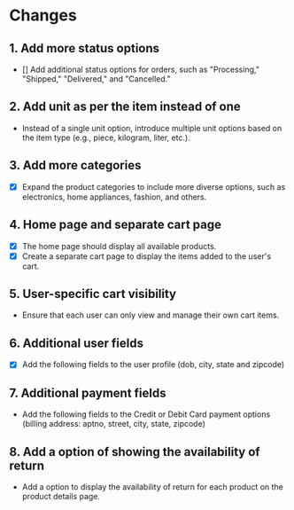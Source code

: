# Changes

## 1. Add more status options
 - [] Add additional status options for orders, such as "Processing," "Shipped," "Delivered," and "Cancelled."

## 2. Add unit as per the item instead of one
- Instead of a single unit option, introduce multiple unit options based on the item type (e.g., piece, kilogram, liter, etc.).

## 3. Add more categories
- [X] Expand the product categories to include more diverse options, such as electronics, home appliances, fashion, and others.

## 4. Home page and separate cart page
- [X] The home page should display all available products.
- [X] Create a separate cart page to display the items added to the user's cart.

## 5. User-specific cart visibility
- Ensure that each user can only view and manage their own cart items.

## 6. Additional user fields
- [X] Add the following fields to the user profile (dob, city, state and zipcode)

## 7. Additional payment fields
- Add the following fields to the Credit or Debit Card payment options (billing address: aptno, street, city, state, zipcode)

## 8. Add a option of showing the availability of return
- Add a option to display the availability of return for each product on the product details page.
